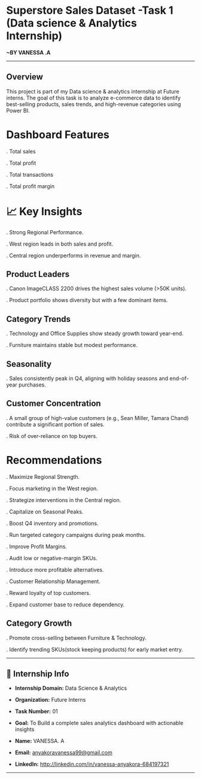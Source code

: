 # Superstore Sales Dataset -Task 1 (Data science & Analytics Internship)
**~BY VANESSA .A**

---
## Overview 
This project is part of my Data science & analytics internship at Future interns. 
The goal of this task is to analyze e-commerce data to identify best-selling products, sales trends,
and high-revenue categories using Power BI.

# Dashboard Features
. Total sales

. Total profit

. Total transactions

. Total profit margin

# 📈 Key Insights
. Strong Regional Performance.

. West region leads in both sales and profit.

. Central region underperforms in revenue and margin.

## Product Leaders
. Canon ImageCLASS 2200 drives the highest sales volume (>50K units).

. Product portfolio shows diversity but with a few dominant items.

## Category Trends
. Technology and Office Supplies show steady growth toward year-end.

. Furniture maintains stable but modest performance.

## Seasonality
. Sales consistently peak in Q4, aligning with holiday seasons and end-of-year purchases.

## Customer Concentration
. A small group of high-value customers (e.g., Sean Miller, Tamara Chand) contribute a significant portion of sales.

. Risk of over-reliance on top buyers.

# Recommendations
. Maximize Regional Strength.

. Focus marketing in the West region.

. Strategize interventions in the Central region.

. Capitalize on Seasonal Peaks.

. Boost Q4 inventory and promotions.

. Run targeted category campaigns during peak months.

. Improve Profit Margins.

. Audit low or negative-margin SKUs.

. Introduce more profitable alternatives.

. Customer Relationship Management.

. Reward loyalty of top customers.

. Expand customer base to reduce dependency.

## Category Growth
. Promote cross-selling between Furniture & Technology.

. Identify trending SKUs(stock keeping products) for early market entry.

---
## 📅 Internship Info
- **Internship Domain:** Data Science & Analytics  
- **Organization:** Future Interns  
- **Task Number:** 01   
- **Goal:** To Build a complete sales analytics dashboard with actionable insights  
  
- **Name:** VANESSA. A
- **Email:** anyakoravanessa99@gmail.com  
- **LinkedIn:** http://linkedin.com/in/vanessa-anyakora-684197321 

---

